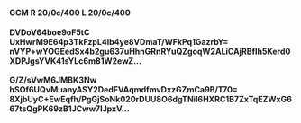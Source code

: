 #### GCM R 20/0c/400 L 20/0c/400
**DVDoV64boe9oF5tC**<br/>**UxHwrM9E64p3TkFzpL4lb4ye8VDmaT/WFkPq1GazrbY=**<br/>**nVYP+wYOGEedSx4b2gu637uHhnGRnRYuQZgoqW2ALiCAjRBfIh5Kerd0XDPJgsYVK41sYLc6m81W2ewZ...**<br/><br/>
**G/Z/sVwM6JMBK3Nw**<br/>**hSOf6UQvMuanyASY2DedFVAqmdfmvDxzGZmCa9B/T70=**<br/>**8XjbUyC+EwEqfh/PgGjSoNk020rDUU8O6dgTNiI6HXRC1B7ZxTqEZWxG667tsQgPK69zB1JCww7IJpxV...**
